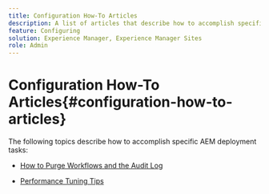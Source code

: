 ```yaml
---
title: Configuration How-To Articles
description: A list of articles that describe how to accomplish specific deployment tasks in AEM.
feature: Configuring
solution: Experience Manager, Experience Manager Sites
role: Admin
---
```

# Configuration How-To Articles{#configuration-how-to-articles}

The following topics describe how to accomplish specific AEM deployment tasks:

<!--
* [How to Use the Log Viewer](https://helpx.adobe.com/experience-manager/kb/logsviewer.html)
-->

* [How to Purge Workflows and the Audit Log](https://experienceleague.adobe.com/en/docs/experience-cloud-kcs/kbarticles/ka-24590)

* [Performance Tuning Tips](/help/sites-deploying/configuring-performance.md)

<!--
* [How to Remove Features From the Welcome Screen](/help/sites-developing/customizing-the-welcome-console.md)

* [How to Turn Off the Location Tracker Feature](https://helpx.adobe.com/experience-manager/kb/turn-off-geolocation.html)
-->